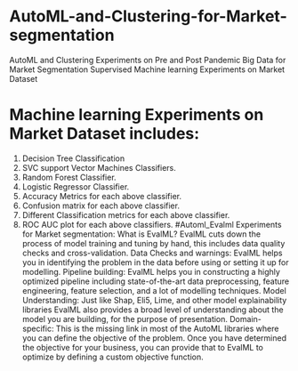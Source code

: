 # AutoML-and-Clustering-for-Market-segmentation
 AutoML and Clustering Experiments  on Pre and Post Pandemic Big Data for  Market Segmentation
 Supervised Machine learning Experiments on Market Dataset
# Machine learning Experiments on Market Dataset includes:

1.   Decision Tree Classification
2.   SVC support Vector Machines Classifiers.
3.   Random Forest Classifier.
4.   Logistic Regressor Classifier.
5.   Accuracy Metrics for each above classifier.
6.   Confusion matrix for each above classifier.
7.   Different Classification metrics for each above classifier.
8.   ROC AUC plot for each above classifiers.
#Automl_Evalml Experiments for Market segmentation:
What is EvalML?
EvalML cuts down the process of model training and tuning by hand, this includes data quality checks and cross-validation.
Data Checks and warnings: EvalML helps you in identifying the problem in the data before using or setting it up for modelling.
Pipeline building: EvalML helps you in constructing a highly optimized pipeline including state-of-the-art data preprocessing, feature engineering, feature selection, and a lot of modelling techniques.
Model Understanding: Just like Shap, Eli5, Lime, and other model explainability libraries EvalML also provides a broad level of understanding about the model you are building, for the purpose of presentation.
Domain-specific: This is the missing link in most of the AutoML libraries where you can define the objective of the problem. Once you have determined the objective for your business, you can provide that to EvalML to optimize by defining a custom objective function.

